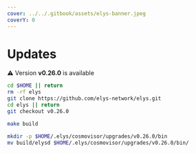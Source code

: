 ```yaml
---
cover: ../../.gitbook/assets/elys-banner.jpeg
coverY: 0
---
```


# Updates

⚠️ Version **v0.26.0** is available

```bash
cd $HOME || return
rm -rf elys
git clone https://github.com/elys-network/elys.git
cd elys || return
git checkout v0.26.0

make build

mkdir -p $HOME/.elys/cosmovisor/upgrades/v0.26.0/bin
mv build/elysd $HOME/.elys/cosmovisor/upgrades/v0.26.0/bin/
```
